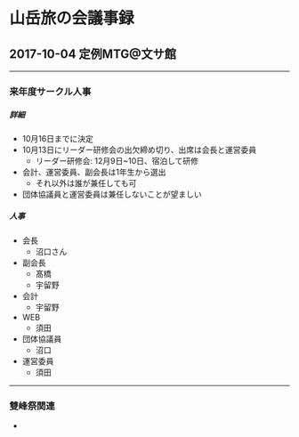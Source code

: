 # 山岳旅の会議事録

## 2017-10-04 定例MTG@文サ館

---

### 来年度サークル人事
##### 詳細
* 10月16日までに決定
* 10月13日にリーダー研修会の出欠締め切り、出席は会長と運営委員
    * リーダー研修会: 12月9日~10日、宿泊して研修
* 会計、運営委員、副会長は1年生から選出
    * それ以外は誰が兼任しても可
* 団体協議員と運営委員は兼任しないことが望ましい

##### 人事
* 会長
    * 沼口さん
* 副会長
    * 髙橋
    * 宇留野 
* 会計
    * 宇留野
* WEB
    * 須田
* 団体協議員
    * 沼口
* 運営委員
    * 須田

---
### 雙峰祭関連
* 